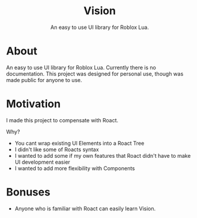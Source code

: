 <h1 align="center">Vision</h1>
<div align="center">
	An easy to use UI library for Roblox Lua.
</div>

# About
An easy to use UI library for Roblox Lua. Currently there is no documentation. This project was designed for personal use, though was made public for anyone to use.

# Motivation
I made this project to compensate with Roact. 

Why? 
- You cant wrap existing UI Elements into a Roact Tree
- I didn't like some of Roacts syntax
- I wanted to add some if my own features that Roact didn't have to make UI development easier
- I wanted to add more flexibility with Components

# Bonuses
- Anyone who is familiar with Roact can easily learn Vision.